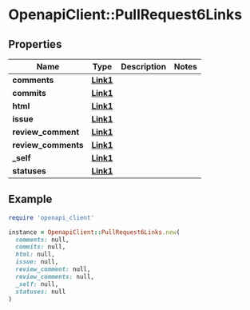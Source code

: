 # OpenapiClient::PullRequest6Links

## Properties

| Name | Type | Description | Notes |
| ---- | ---- | ----------- | ----- |
| **comments** | [**Link1**](Link1.md) |  |  |
| **commits** | [**Link1**](Link1.md) |  |  |
| **html** | [**Link1**](Link1.md) |  |  |
| **issue** | [**Link1**](Link1.md) |  |  |
| **review_comment** | [**Link1**](Link1.md) |  |  |
| **review_comments** | [**Link1**](Link1.md) |  |  |
| **_self** | [**Link1**](Link1.md) |  |  |
| **statuses** | [**Link1**](Link1.md) |  |  |

## Example

```ruby
require 'openapi_client'

instance = OpenapiClient::PullRequest6Links.new(
  comments: null,
  commits: null,
  html: null,
  issue: null,
  review_comment: null,
  review_comments: null,
  _self: null,
  statuses: null
)
```

